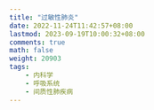 ```yaml
---
title: "过敏性肺炎"
date: 2022-11-24T11:42:57+08:00
lastmod: 2023-09-19T10:00:32+08:00
comments: true
math: false
weight: 20903
tags:
    - 内科学
    - 呼吸系统
    - 间质性肺疾病
---
```


